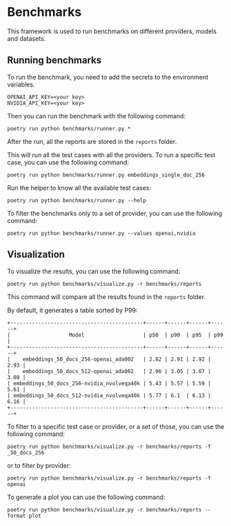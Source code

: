 # Benchmarks

This framework is used to run benchmarks on different providers, models and datasets. 

## Running benchmarks
To run the benchmark, you need to add the secrets to the environment variables.
```
OPENAI_API_KEY=<your key>
NVIDIA_API_KEY=<your key>
```

Then you can run the benchmark with the following command:
```
poetry run python benchmarks/runner.py * 
```

After the run, all the reports are stored in the `reports` folder.


This will run all the test cases with all the providers.
To run a specific test case, you can use the following command:
```
poetry run python benchmarks/runner.py embeddings_single_doc_256
```
Run the helper to know all the available test cases:
```
poetry run python benchmarks/runner.py --help
```

To filter the benchmarks only to a set of provider, you can use the following command:
```
poetry run python benchmarks/runner.py --values openai,nvidia
```

## Visualization
To visualize the results, you can use the following command:
```
poetry run python benchmarks/visualize.py -r benchmarks/reports
```

This command will compare all the results found in the  `reports` folder.

By default, it generates a table sorted by P99:
```
+-------------------------------------------+------+------+------+------+
|                   Model                   | p50  | p90  | p95  | p99  |
+-------------------------------------------+------+------+------+------+
|    embeddings_50_docs_256-openai_ada002   | 2.82 | 2.91 | 2.92 | 2.93 |
|    embeddings_50_docs_512-openai_ada002   | 2.96 | 3.05 | 3.07 | 3.08 |
| embeddings_50_docs_256-nvidia_nvolveqa40k | 5.43 | 5.57 | 5.59 | 5.61 |
| embeddings_50_docs_512-nvidia_nvolveqa40k | 5.77 | 6.1  | 6.13 | 6.16 |
+-------------------------------------------+------+------+------+------+
```

To filter to a specific test case or provider, or a set of those, you can use the following command:
```
poetry run python benchmarks/visualize.py -r benchmarks/reports -f _50_docs_256
```
or to filter by provider:
```
poetry run python benchmarks/visualize.py -r benchmarks/reports -f openai
```


To generate a plot you can use the following command:
```
poetry run python benchmarks/visualize.py -r benchmarks/reports --format plot
```